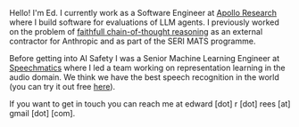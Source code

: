 Hello! I'm Ed. I currently work as a Software Engineer at [Apollo Research](https://www.apolloresearch.ai/) where I build software for evaluations of LLM agents. I previously worked on the problem of [faithfull chain-of-thought reasoning](https://arxiv.org/abs/2403.05518) as an external contractor for Anthropic and as part of the SERI MATS programme.

Before getting into AI Safety I was a Senior Machine Learning Engineer at [Speechmatics](https://www.speechmatics.com) where I led a team working on representation learning in the audio domain. We think we have the best speech recognition in the world (you can try it out free [here](https://portal.speechmatics.com/signup)).

If you want to get in touch you can reach me at edward [dot] r [dot] rees [at] gmail [dot] [com].